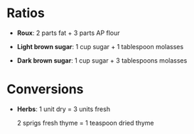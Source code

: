 Ratios
======

* **Roux**: 2 parts fat + 3 parts AP flour

* **Light brown sugar**: 1 cup sugar + 1 tablespoon molasses

* **Dark brown sugar**: 1 cup sugar + 3 tablespoons molasses

Conversions
===========

* **Herbs**: 1 unit dry = 3 units fresh

  2 sprigs fresh thyme = 1 teaspoon dried thyme
